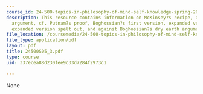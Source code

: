 ```yaml
---
course_id: 24-500-topics-in-philosophy-of-mind-self-knowledge-spring-2005
description: This resource contains information on McKinsey?s recipe, a Boghossian-style
  argument, cf. Putnam?s proof, Boghossian?s first version, expanded version, the
  expanded version spelt out, and against Boghossian?s dry earth argument.
file_location: /coursemedia/24-500-topics-in-philosophy-of-mind-self-knowledge-spring-2005/337ecea88d230fee9c33d7284f2973c1_24500S05_3.pdf
file_type: application/pdf
layout: pdf
title: 24500S05_3.pdf
type: course
uid: 337ecea88d230fee9c33d7284f2973c1

---
```

None